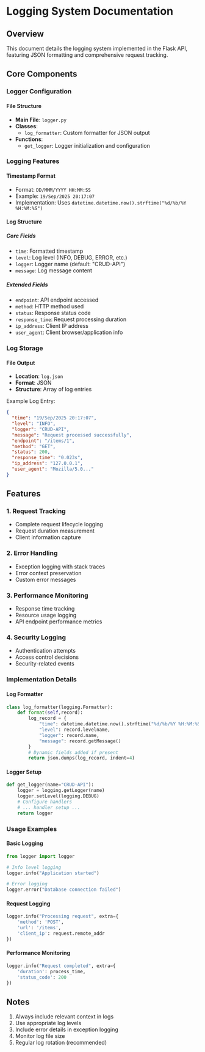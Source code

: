 # Logging System Documentation

## Overview

This document details the logging system implemented in the Flask API, featuring JSON formatting and comprehensive request tracking.

## Core Components

### Logger Configuration

#### File Structure
- **Main File**: `logger.py`
- **Classes**: 
  - `log_formatter`: Custom formatter for JSON output
- **Functions**:
  - `get_logger`: Logger initialization and configuration

### Logging Features

#### Timestamp Format
- Format: `DD/MMM/YYYY HH:MM:SS`
- Example: `19/Sep/2025 20:17:07`
- Implementation: Uses `datetime.datetime.now().strftime("%d/%b/%Y %H:%M:%S")`

#### Log Structure

##### Core Fields
- `time`: Formatted timestamp
- `level`: Log level (INFO, DEBUG, ERROR, etc.)
- `logger`: Logger name (default: "CRUD-API")
- `message`: Log message content

##### Extended Fields
- `endpoint`: API endpoint accessed
- `method`: HTTP method used
- `status`: Response status code
- `response_time`: Request processing duration
- `ip_address`: Client IP address
- `user_agent`: Client browser/application info

### Log Storage

#### File Output
- **Location**: `log.json`
- **Format**: JSON
- **Structure**: Array of log entries

Example Log Entry:
```json
{
  "time": "19/Sep/2025 20:17:07",
  "level": "INFO",
  "logger": "CRUD-API",
  "message": "Request processed successfully",
  "endpoint": "/items/1",
  "method": "GET",
  "status": 200,
  "response_time": "0.023s",
  "ip_address": "127.0.0.1",
  "user_agent": "Mozilla/5.0..."
}
```

## Features

### 1. Request Tracking
- Complete request lifecycle logging
- Request duration measurement
- Client information capture

### 2. Error Handling
- Exception logging with stack traces
- Error context preservation
- Custom error messages

### 3. Performance Monitoring
- Response time tracking
- Resource usage logging
- API endpoint performance metrics

### 4. Security Logging
- Authentication attempts
- Access control decisions
- Security-related events

### Implementation Details

#### Log Formatter
```python
class log_formatter(logging.Formatter):
    def format(self,record):
        log_record = {
            "time": datetime.datetime.now().strftime("%d/%b/%Y %H:%M:%S"),
            "level": record.levelname,
            "logger": record.name,
            "message": record.getMessage()
        }
        # Dynamic fields added if present
        return json.dumps(log_record, indent=4)
```

#### Logger Setup
```python
def get_logger(name="CRUD-API"):
    logger = logging.getLogger(name)
    logger.setLevel(logging.DEBUG)
    # Configure handlers
    # ... handler setup ...
    return logger
```

### Usage Examples

#### Basic Logging
```python
from logger import logger

# Info level logging
logger.info("Application started")

# Error logging
logger.error("Database connection failed")
```

#### Request Logging
```python
logger.info("Processing request", extra={
    'method': 'POST',
    'url': '/items',
    'client_ip': request.remote_addr
})
```

#### Performance Monitoring
```python
logger.info("Request completed", extra={
    'duration': process_time,
    'status_code': 200
})
```

## Notes

1. Always include relevant context in logs
2. Use appropriate log levels
3. Include error details in exception logging
4. Monitor log file size
5. Regular log rotation (recommended)